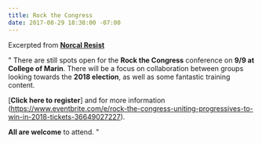 ```yaml
---
title: Rock the Congress
date: 2017-08-29 18:38:00 -07:00
---
```


Excerpted from [**Norcal Resist**](https://www.facebook.com/NorCalResist/) 

"  There are still spots open for the **Rock the Congress** conference on **9/9 at College of Marin**. There will be a focus on collaboration between groups looking towards the **2018 election**, as well as some fantastic training content.

[**Click here to register**] and for more information (https://www.eventbrite.com/e/rock-the-congress-uniting-progressives-to-win-in-2018-tickets-36649027227).

**All are welcome** to attend.  "

